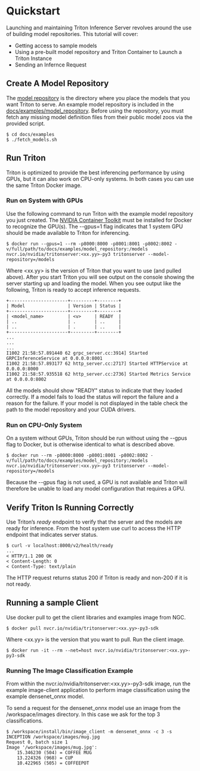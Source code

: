 <!--
# Copyright (c) 2018-2020, NVIDIA CORPORATION. All rights reserved.
#
# Redistribution and use in source and binary forms, with or without
# modification, are permitted provided that the following conditions
# are met:
#  * Redistributions of source code must retain the above copyright
#    notice, this list of conditions and the following disclaimer.
#  * Redistributions in binary form must reproduce the above copyright
#    notice, this list of conditions and the following disclaimer in the
#    documentation and/or other materials provided with the distribution.
#  * Neither the name of NVIDIA CORPORATION nor the names of its
#    contributors may be used to endorse or promote products derived
#    from this software without specific prior written permission.
#
# THIS SOFTWARE IS PROVIDED BY THE COPYRIGHT HOLDERS ``AS IS'' AND ANY
# EXPRESS OR IMPLIED WARRANTIES, INCLUDING, BUT NOT LIMITED TO, THE
# IMPLIED WARRANTIES OF MERCHANTABILITY AND FITNESS FOR A PARTICULAR
# PURPOSE ARE DISCLAIMED.  IN NO EVENT SHALL THE COPYRIGHT OWNER OR
# CONTRIBUTORS BE LIABLE FOR ANY DIRECT, INDIRECT, INCIDENTAL, SPECIAL,
# EXEMPLARY, OR CONSEQUENTIAL DAMAGES (INCLUDING, BUT NOT LIMITED TO,
# PROCUREMENT OF SUBSTITUTE GOODS OR SERVICES; LOSS OF USE, DATA, OR
# PROFITS; OR BUSINESS INTERRUPTION) HOWEVER CAUSED AND ON ANY THEORY
# OF LIABILITY, WHETHER IN CONTRACT, STRICT LIABILITY, OR TORT
# (INCLUDING NEGLIGENCE OR OTHERWISE) ARISING IN ANY WAY OUT OF THE USE
# OF THIS SOFTWARE, EVEN IF ADVISED OF THE POSSIBILITY OF SUCH DAMAGE.
-->

# Quickstart

Launching and maintaining Triton Inference Server revolves around the use of building model repositories. This tutorial will cover:
* Getting access to sample models
* Using a pre-built model repository and Triton Container to Launch a Triton Instance
* Sending an Infernce Request 

## Create A Model Repository

The [model repository](model_repository.md) is the directory where you
place the models that you want Triton to serve. An example model
repository is included in the
[docs/examples/model_repository](../examples/model_repository). Before
using the repository, you must fetch any missing model definition
files from their public model zoos via the provided script.

```
$ cd docs/examples
$ ./fetch_models.sh
```

## Run Triton

Triton is optimized to provide the best inferencing performance by
using GPUs, but it can also work on CPU-only systems. In both cases
you can use the same Triton Docker image.

### Run on System with GPUs

Use the following command to run Triton with the example model
repository you just created. The [NVIDIA Container
Toolkit](https://github.com/NVIDIA/nvidia-docker) must be installed
for Docker to recognize the GPU(s). The --gpus=1 flag indicates that 1
system GPU should be made available to Triton for inferencing.

```
$ docker run --gpus=1 --rm -p8000:8000 -p8001:8001 -p8002:8002 -v/full/path/to/docs/examples/model_repository:/models nvcr.io/nvidia/tritonserver:<xx.yy>-py3 tritonserver --model-repository=/models
```

Where \<xx.yy\> is the version of Triton that you want to use (and
pulled above). After you start Triton you will see output on the
console showing the server starting up and loading the model. When you
see output like the following, Triton is ready to accept inference
requests.

```
+----------------------+---------+--------+
| Model                | Version | Status |
+----------------------+---------+--------+
| <model_name>         | <v>     | READY  |
| ..                   | .       | ..     |
| ..                   | .       | ..     |
+----------------------+---------+--------+
...
...
...
I1002 21:58:57.891440 62 grpc_server.cc:3914] Started GRPCInferenceService at 0.0.0.0:8001
I1002 21:58:57.893177 62 http_server.cc:2717] Started HTTPService at 0.0.0.0:8000
I1002 21:58:57.935518 62 http_server.cc:2736] Started Metrics Service at 0.0.0.0:8002
```
All the models should show "READY" status to indicate that they loaded correctly. If a model fails to load the status will report the failure and a reason for the failure. If your model is not displayed in the table check the path to the model repository and your CUDA drivers.

### Run on CPU-Only System

On a system without GPUs, Triton should be run without using the
--gpus flag to Docker, but is otherwise identical to what is described
above.

```
$ docker run --rm -p8000:8000 -p8001:8001 -p8002:8002 -v/full/path/to/docs/examples/model_repository:/models nvcr.io/nvidia/tritonserver:<xx.yy>-py3 tritonserver --model-repository=/models
```

Because the --gpus flag is not used, a GPU is not available and Triton
will therefore be unable to load any model configuration that requires
a GPU.

## Verify Triton Is Running Correctly

Use Triton’s *ready* endpoint to verify that the server and the models
are ready for inference. From the host system use curl to access the
HTTP endpoint that indicates server status.

```
$ curl -v localhost:8000/v2/health/ready
...
< HTTP/1.1 200 OK
< Content-Length: 0
< Content-Type: text/plain
```

The HTTP request returns status 200 if Triton is ready and non-200 if
it is not ready.

## Running a sample Client

Use docker pull to get the client libraries and examples image
from NGC.

```
$ docker pull nvcr.io/nvidia/tritonserver:<xx.yy>-py3-sdk
```

Where \<xx.yy\> is the version that you want to pull. Run the client
image.

```
$ docker run -it --rm --net=host nvcr.io/nvidia/tritonserver:<xx.yy>-py3-sdk
```

### Running The Image Classification Example

From within the nvcr.io/nvidia/tritonserver:<xx.yy>-py3-sdk
image, run the example image-client application to perform image
classification using the example densenet_onnx model.

To send a request for the densenet_onnx model use an image from the
/workspace/images directory. In this case we ask for the top 3
classifications.

```
$ /workspace/install/bin/image_client -m densenet_onnx -c 3 -s INCEPTION /workspace/images/mug.jpg
Request 0, batch size 1
Image '/workspace/images/mug.jpg':
    15.346230 (504) = COFFEE MUG
    13.224326 (968) = CUP
    10.422965 (505) = COFFEEPOT
```
